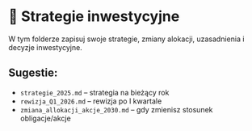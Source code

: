 # 📁 Strategie inwestycyjne

W tym folderze zapisuj swoje strategie, zmiany alokacji, uzasadnienia i decyzje inwestycyjne.

## Sugestie:
- `strategie_2025.md` – strategia na bieżący rok
- `rewizja_Q1_2026.md` – rewizja po I kwartale
- `zmiana_allokacji_akcje_2030.md` – gdy zmienisz stosunek obligacje/akcje
